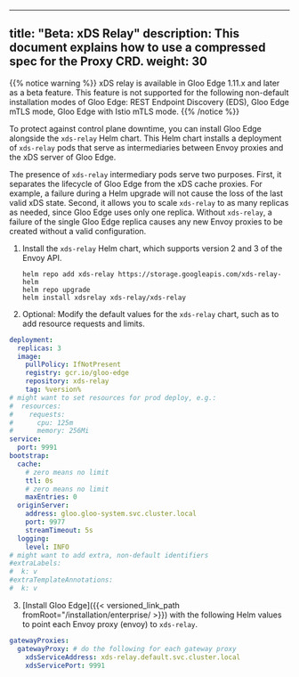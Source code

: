 
---
title: "Beta: xDS Relay"
description: This document explains how to use a compressed spec for the Proxy CRD.
weight: 30
---

{{% notice warning %}}
xDS relay is available in Gloo Edge 1.11.x and later as a beta feature. This feature is not supported for the following non-default installation modes of Gloo Edge: REST Endpoint Discovery (EDS), Gloo Edge mTLS mode, Gloo Edge with Istio mTLS mode.
{{% /notice %}}

To protect against control plane downtime, you can install Gloo Edge alongside the `xds-relay` Helm chart. This Helm chart installs a deployment of `xds-relay` pods that serve as intermediaries between Envoy proxies and the xDS server of Gloo Edge.

The presence of `xds-relay` intermediary pods serve two purposes. First, it separates the lifecycle of Gloo Edge from the xDS cache proxies. For example, a failure during a Helm upgrade will not cause the loss of the last valid xDS state. Second, it allows you to scale `xds-relay` to as many replicas as needed, since Gloo Edge uses only one replica. Without `xds-relay`, a failure of the single Gloo Edge replica causes any new Envoy proxies to be created without a valid configuration.

1. Install the `xds-relay` Helm chart, which supports version 2 and 3 of the Envoy API.
   ```shell
   helm repo add xds-relay https://storage.googleapis.com/xds-relay-helm
   helm repo upgrade
   helm install xdsrelay xds-relay/xds-relay

2. Optional: Modify the default values for the `xds-relay` chart, such as to add resource requests and limits.
```yaml
deployment:
  replicas: 3
  image:
    pullPolicy: IfNotPresent
    registry: gcr.io/gloo-edge
    repository: xds-relay
    tag: %version%
# might want to set resources for prod deploy, e.g.:
#  resources:
#    requests:
#      cpu: 125m
#      memory: 256Mi
service:
  port: 9991
bootstrap:
  cache:
    # zero means no limit
    ttl: 0s
    # zero means no limit
    maxEntries: 0
  originServer:
    address: gloo.gloo-system.svc.cluster.local
    port: 9977
    streamTimeout: 5s
  logging:
    level: INFO
# might want to add extra, non-default identifiers
#extraLabels:
#  k: v
#extraTemplateAnnotations:
#  k: v
```

3. [Install Gloo Edge]({{< versioned_link_path fromRoot="/installation/enterprise/ >}}) with the following Helm values to point each Envoy proxy (envoy) to `xds-relay`.
```yaml
gatewayProxies:
  gatewayProxy: # do the following for each gateway proxy
    xdsServiceAddress: xds-relay.default.svc.cluster.local
    xdsServicePort: 9991
```